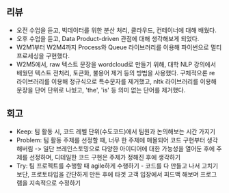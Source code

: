## 리뷰
- 오전 수업을 듣고, 빅데이터를 위한 분산 처리, 클라우드, 컨테이너에 대해 배웠다.  
- 오후 수업을 듣고, Data Product-driven 관점에 대해 생각해보게 되었다.  
- W2M1부터 W2M4까지 Process와 Queue 라이브러리를 이용해 파이썬으로 멀티프로세싱을 구현했다.  
- W2M5에서, raw 텍스트 문장을 wordcloud로 만들기 위해, 대학 NLP 강의에서 배웠던 텍스트 전처리, 토큰화, 불용어 제거 등의 방법을 사용했다. 구체적으론 re 라이브러리를 이용해 정규식으로 특수문자를 제거했고, nltk 라이브러리를 이용해 문장을 단어 단위로 나눴고, 'the', 'is' 등 의미 없는 단어를 제거했다.  

## 회고
- Keep: 팀 활동 시, 코드 레벨 단위(수도코드)에서 팀원과 논의해보는 시간 가지기  
- Problem: 팀 활동 주제를 선정할 때, 너무 한 주제에 매몰되어 코드 구현부터 생각해버림 -> 일단 브레인스토밍으로 다양한 아이디어에 대한 가능성을 열어둔 후에 주제를 선정하며, 디테일한 코드 구현은 주제가 정해진 후에 생각하기  
- Try: 팀 프로젝트를 수행할 때 agile하게 수행하기 - 코드를 다 만들고 나서 고치기보단, 프로토타입을 간단하게 만든 후에 타겟 고객 입장에서 피드백 해보며 프로그램을 지속적으로 수정하기
